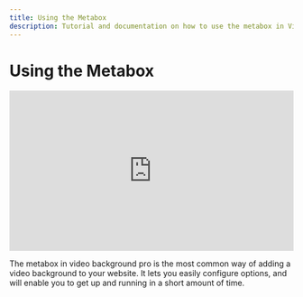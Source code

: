 ```yaml
---
title: Using the Metabox
description: Tutorial and documentation on how to use the metabox in Video Background Pro
---
```


# Using the Metabox

<div style="padding-top: 56.25%; position: relative;">
    <iframe style="position: absolute; top: 0; left: 0; width: 100%; height: 100%;" src="https://www.youtube.com/embed/99AbNRCvo48" frameborder="0" allow="accelerometer; autoplay; encrypted-media; gyroscope; picture-in-picture" allowfullscreen></iframe>
</div>

The metabox in video background pro is the most common way of adding a video background to your website. It lets you easily configure options, and will enable you to get up and running in a short amount of time.

